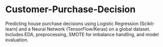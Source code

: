 # Customer-Purchase-Decision
Predicting house purchase decisions using Logistic Regression (Scikit-learn) and a Neural Network (TensorFlow/Keras) on a global dataset. Includes EDA, preprocessing, SMOTE for imbalance handling, and model evaluation.

